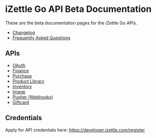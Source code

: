 # iZettle Go API Beta Documentation

These are the beta documentation pages for the iZettle Go APIs.

-   [Changelog](CHANGELOG.adoc)
-   [Frequently Asked Questions](faq.adoc)

## APIs

-   [OAuth](authorization.adoc)
-   [Finance](finance.adoc)
-   [Purchase](purchase.adoc)
-   [Product Library](product-library.adoc)
-   [Inventory](inventory.adoc)
-   [Image](image.adoc)
-   [Pusher (Webhooks)](pusher.adoc)
-   [Giftcard](giftcard.adoc)

## Credentials

Apply for API credentials here: https://developer.izettle.com/register
